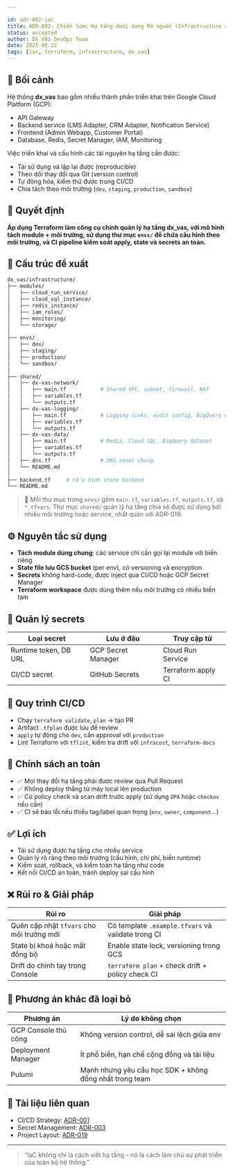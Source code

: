 ```yaml
---

id: adr-002-iac
title: ADR-002: Chiến lược Hạ tầng dưới dạng Mã nguồn (Infrastructure as Code) cho hệ thống dx_vas
status: accepted
author: DX VAS DevOps Team
date: 2025-06-22
tags: [iac, terraform, infrastructure, dx_vas]
---
```


## 📌 Bối cảnh

Hệ thống **dx\_vas** bao gồm nhiều thành phần triển khai trên Google Cloud Platform (GCP):

* API Gateway
* Backend service (LMS Adapter, CRM Adapter, Notification Service)
* Frontend (Admin Webapp, Customer Portal)
* Database, Redis, Secret Manager, IAM, Monitoring

Việc triển khai và cấu hình các tài nguyên hạ tầng cần được:

* Tái sử dụng và lặp lại được (reproducible)
* Theo dõi thay đổi qua Git (version control)
* Tự động hóa, kiểm thử được trong CI/CD
* Chia tách theo môi trường (`dev`, `staging`, `production`, `sandbox`)

## 🧠 Quyết định

**Áp dụng Terraform làm công cụ chính quản lý hạ tầng dx\_vas, với mô hình tách module + môi trường, sử dụng thư mục `envs/` để chứa cấu hình theo môi trường, và CI pipeline kiểm soát apply, state và secrets an toàn.**

## 🧱 Cấu trúc đề xuất

```bash
dx_vas/infrastructure/
├── modules/
│   ├── cloud_run_service/
│   ├── cloud_sql_instance/
│   ├── redis_instance/
│   ├── iam_roles/
│   ├── monitoring/
│   └── storage/
│
├── envs/
│   ├── dev/
│   ├── staging/
│   ├── production/
│   └── sandbox/
│
├── shared/
│   ├── dx-vas-network/
│   │   ├── main.tf           # Shared VPC, subnet, firewall, NAT
│   │   ├── variables.tf
│   │   └── outputs.tf
│   ├── dx-vas-logging/
│   │   ├── main.tf           # Logging sinks, audit config, BigQuery export
│   │   ├── variables.tf
│   │   └── outputs.tf
│   ├── dx-vas-data/
│   │   ├── main.tf           # Redis, Cloud SQL, BigQuery dataset
│   │   ├── variables.tf
│   │   └── outputs.tf
│   ├── dns.tf                # DNS zones chung
│   └── README.md
│
├── backend.tf     # cấu hình state backend
└── README.md
```

> 🔁 Mỗi thư mục trong `envs/` gồm `main.tf`, `variables.tf`, `outputs.tf`, và `*.tfvars`. Thư mục `shared/` quản lý hạ tầng chia sẻ được sử dụng bởi nhiều môi trường hoặc service, nhất quán với ADR-019.

## ⚙️ Nguyên tắc sử dụng

* **Tách module dùng chung**: các service chỉ cần gọi lại module với biến riêng
* **State file lưu GCS bucket** (per env), có versioning và encryption
* **Secrets** không hard-code, được inject qua CI/CD hoặc GCP Secret Manager
* **Terraform workspace** được dùng thêm nếu môi trường có nhiều biến tạm

## 🔐 Quản lý secrets

| Loại secret           | Lưu ở đâu          | Truy cập từ        |
| --------------------- | ------------------ | ------------------ |
| Runtime token, DB URL | GCP Secret Manager | Cloud Run Service  |
| CI/CD secret          | GitHub Secrets     | Terraform apply CI |

## 🔄 Quy trình CI/CD

* Chạy `terraform validate`, `plan` → tạo PR
* Artifact `.tfplan` được lưu để review
* `apply` tự động cho `dev`, cần approval với `production`
* Lint Terraform với `tflint`, kiểm tra drift với `infracost`, `terraform-docs`

## 📌 Chính sách an toàn

* ✅ Mọi thay đổi hạ tầng phải được review qua Pull Request
* ✅ Không deploy thẳng từ máy local lên production
* ✅ Có policy check và scan drift trước apply (sử dụng `OPA` hoặc `checkov` nếu cần)
* ✅ CI sẽ báo lỗi nếu thiếu tag/label quan trọng (`env`, `owner`, `component`...)

## ✅ Lợi ích

* Tái sử dụng được hạ tầng cho nhiều service
* Quản lý rõ ràng theo môi trường (cấu hình, chi phí, biến runtime)
* Kiểm soát, rollback, và kiểm toán hạ tầng như code
* Kết nối CI/CD an toàn, tránh deploy sai cấu hình

## ❌ Rủi ro & Giải pháp

| Rủi ro                                    | Giải pháp                                          |
| ----------------------------------------- | -------------------------------------------------- |
| Quên cập nhật `tfvars` cho môi trường mới | Có template `.example.tfvars` và validate trong CI |
| State bị khoá hoặc mất đồng bộ            | Enable state lock, versioning trong GCS            |
| Drift do chỉnh tay trong Console          | `terraform plan` + check drift + policy check CI   |

## 🔄 Phương án khác đã loại bỏ

| Phương án            | Lý do không chọn                                        |
| -------------------- | ------------------------------------------------------- |
| GCP Console thủ công | Không version control, dễ sai lệch giữa env             |
| Deployment Manager   | Ít phổ biến, hạn chế cộng đồng và tài liệu              |
| Pulumi               | Mạnh nhưng yêu cầu học SDK + không đồng nhất trong team |

## 📎 Tài liệu liên quan

* CI/CD Strategy: [ADR-001](./adr-001-ci-cd.md)
* Secret Management: [ADR-003](./adr-003-secrets.md)
* Project Layout: [ADR-019](./adr-019-project-layout.md)

---

> “IaC không chỉ là cách viết hạ tầng – nó là cách làm chủ sự phát triển của toàn bộ hệ thống.”
